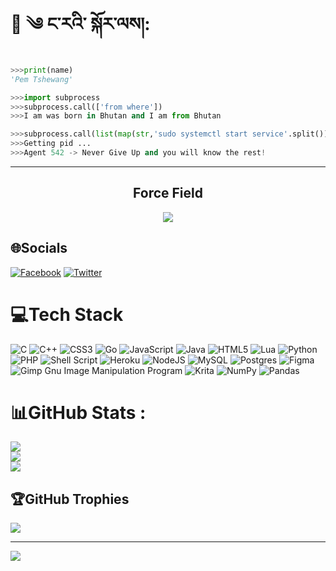 # 💫 ༄ ང་རའི་ སྐོར་ལས།:

```python
>>>print(name)
'Pem Tshewang'

>>>import subprocess
>>>subprocess.call(['from where'])
>>>I am was born in Bhutan and I am from Bhutan

>>>subprocess.call(list(map(str,'sudo systemctl start service'.split())))
>>>Getting pid ...
>>>Agent 542 -> Never Give Up and you will know the rest!
```

---

<h2 align='center'>Force Field</h2>

<p align='center'><img src='https://quotes-github-readme.vercel.app/api?type=horizontal&theme=tokyonight'></p>

## 🌐Socials
[![Facebook](https://img.shields.io/badge/Facebook-%231877F2.svg?logo=Facebook&logoColor=white)](https://facebook.com/PemTshewang) [![Twitter](https://img.shields.io/badge/Twitter-%231DA1F2.svg?logo=Twitter&logoColor=white)](https://twitter.com/pemtshewang_4) 

# 💻Tech Stack
![C](https://img.shields.io/badge/c-%2300599C.svg?style=for-the-badge&logo=c&logoColor=white) <!--![C#](https://img.shields.io/badge/c%23-%23239120.svg?style=for-the-badge&logo=c-sharp&logoColor=white)--> ![C++](https://img.shields.io/badge/c++-%2300599C.svg?style=for-the-badge&logo=c%2B%2B&logoColor=white) ![CSS3](https://img.shields.io/badge/css3-%231572B6.svg?style=for-the-badge&logo=css3&logoColor=white) ![Go](https://img.shields.io/badge/go-%2300ADD8.svg?style=for-the-badge&logo=go&logoColor=white) ![JavaScript](https://img.shields.io/badge/javascript-%23323330.svg?style=for-the-badge&logo=javascript&logoColor=%23F7DF1E) ![Java](https://img.shields.io/badge/java-%23ED8B00.svg?style=for-the-badge&logo=java&logoColor=white) ![HTML5](https://img.shields.io/badge/html5-%23E34F26.svg?style=for-the-badge&logo=html5&logoColor=white) ![Lua](https://img.shields.io/badge/lua-%232C2D72.svg?style=for-the-badge&logo=lua&logoColor=white) ![Python](https://img.shields.io/badge/python-3670A0?style=for-the-badge&logo=python&logoColor=ffdd54) ![PHP](https://img.shields.io/badge/php-%23777BB4.svg?style=for-the-badge&logo=php&logoColor=white) <!--![Rust](https://img.shields.io/badge/rust-%23000000.svg?style=for-the-badge&logo=rust&logoColor=white)--> ![Shell Script](https://img.shields.io/badge/shell_script-%23121011.svg?style=for-the-badge&logo=gnu-bash&logoColor=white) <!--![TypeScript](https://img.shields.io/badge/typescript-%23007ACC.svg?style=for-the-badge&logo=typescript&logoColor=white)--> ![Heroku](https://img.shields.io/badge/heroku-%23430098.svg?style=for-the-badge&logo=heroku&logoColor=white) <!--![Firebase](https://img.shields.io/badge/firebase-%23039BE5.svg?style=for-the-badge&logo=firebase) ![Bootstrap](https://img.shields.io/badge/bootstrap-%23563D7C.svg?style=for-the-badge&logo=bootstrap&logoColor=white) ![Angular.js](https://img.shields.io/badge/angular.js-%23E23237.svg?style=for-the-badge&logo=angularjs&logoColor=white) ![Django](https://img.shields.io/badge/django-%23092E20.svg?style=for-the-badge&logo=django&logoColor=white) ![DjangoREST](https://img.shields.io/badge/DJANGO-REST-ff1709?style=for-the-badge&logo=django&logoColor=white&color=ff1709&labelColor=gray) ![Express.js](https://img.shields.io/badge/express.js-%23404d59.svg?style=for-the-badge&logo=express&logoColor=%2361DAFB) ![Flask](https://img.shields.io/badge/flask-%23000.svg?style=for-the-badge&logo=flask&logoColor=white) ![jQuery](https://img.shields.io/badge/jquery-%230769AD.svg?style=for-the-badge&logo=jquery&logoColor=white) ![Laravel](https://img.shields.io/badge/laravel-%23FF2D20.svg?style=for-the-badge&logo=laravel&logoColor=white)--> ![NodeJS](https://img.shields.io/badge/node.js-6DA55F?style=for-the-badge&logo=node.js&logoColor=white)<!--![React](https://img.shields.io/badge/react-%2320232a.svg?style=for-the-badge&logo=react&logoColor=%2361DAFB) ![Apache](https://img.shields.io/badge/apache-%23D42029.svg?style=for-the-badge&logo=apache&logoColor=white) ![MongoDB](https://img.shields.io/badge/MongoDB-%234ea94b.svg?style=for-the-badge&logo=mongodb&logoColor=white)--> ![MySQL](https://img.shields.io/badge/mysql-%2300f.svg?style=for-the-badge&logo=mysql&logoColor=white) ![Postgres](https://img.shields.io/badge/postgres-%23316192.svg?style=for-the-badge&logo=postgresql&logoColor=white) 	![Figma](https://img.shields.io/badge/figma-%23F24E1E.svg?style=for-the-badge&logo=figma&logoColor=white) ![Gimp Gnu Image Manipulation Program](https://img.shields.io/badge/Gimp-657D8B?style=for-the-badge&logo=gimp&logoColor=FFFFFF) ![Krita](https://img.shields.io/badge/Krita-203759?style=for-the-badge&logo=krita&logoColor=EEF37B) ![NumPy](https://img.shields.io/badge/numpy-%23013243.svg?style=for-the-badge&logo=numpy&logoColor=white) ![Pandas](https://img.shields.io/badge/pandas-%23150458.svg?style=for-the-badge&logo=pandas&logoColor=white) <!--![Docker](https://img.shields.io/badge/docker-%230db7ed.svg?style=for-the-badge&logo=docker&logoColor=white) ![CMake](https://img.shields.io/badge/CMake-%23008FBA.svg?style=for-the-badge&logo=cmake&logoColor=white) ![Raspberry Pi](https://img.shields.io/badge/-RaspberryPi-C51A4A?style=for-the-badge&logo=Raspberry-Pi) ![Arduino](https://img.shields.io/badge/-Arduino-00979D?style=for-the-badge&logo=Arduino&logoColor=white) ![Portfolio](https://img.shields.io/badge/Portfolio-%23000000.svg?style=for-the-badge&logo=firefox&logoColor=#FF7139)-->

# 📊GitHub Stats :
![](https://github-readme-stats.vercel.app/api?username=pemtshewang&theme=tokyonight&hide_border=false&include_all_commits=true&count_private=true)<br/>
![](https://github-readme-streak-stats.herokuapp.com/?user=pemtshewang&theme=tokyonight&hide_border=false)<br/>
![](https://github-readme-stats.vercel.app/api/top-langs/?username=pemtshewang&theme=tokyonight&hide_border=false&include_all_commits=true&count_private=true&layout=compact)

## 🏆GitHub Trophies
![](https://github-profile-trophy.vercel.app/?username=pemtshewang&theme=radical&no-frame=false&no-bg=false&margin-w=4)

---
[![](https://visitcount.itsvg.in/api?id=pemtshewang&icon=0&color=8)](https://visitcount.itsvg.in)
